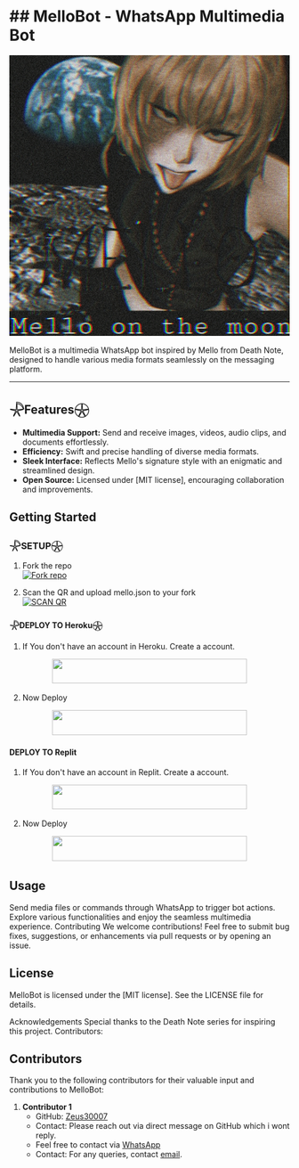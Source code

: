 # ## MelloBot - WhatsApp Multimedia Bot

![MelloBot Logo](Media/mello.png)

MelloBot is a multimedia WhatsApp bot inspired by Mello from Death Note, designed to handle various media formats seamlessly on the messaging platform.

---

## 𓇻Features𓇽

- **Multimedia Support:** Send and receive images, videos, audio clips, and documents effortlessly.
- **Efficiency:** Swift and precise handling of diverse media formats.
- **Sleek Interface:** Reflects Mello's signature style with an enigmatic and streamlined design.
- **Open Source:** Licensed under [MIT license], encouraging collaboration and improvements.

## Getting Started

### 𓇻SETUP𓇽

1. Fork the repo
    <br>
<a href='https://github.com/Zeus30007/Mello-MD-V1/fork' target="_blank"><img alt='Fork repo' src='https://img.shields.io/badge/Fork Repo-100000?style=for-the-badge&logo=scan&logoColor=red&labelColor=black&color=black'/></a>

2. Scan the QR and upload mello.json to your fork
    <br>
<a href='    here ' target="_blank"><img alt='SCAN QR' src='https://img.shields.io/badge/Scan_qr-100000?style=for-the-badge&logo=scan&logoColor=red&labelColor=black&color=black'/></a>



#### 𓇻DEPLOY TO Heroku𓇽 

1. If You don't have an account in Heroku. Create a account.
    <br>
<p align="center"><a href="https://signup.heroku.com"> <img src="https://img.shields.io/badge/heroku%20Account-red?style=for-the-badge&logo=heroku" width="350" height="44.55"/></a></p>

2. Now Deploy
    <br>
<p align="center"><a href="https://heroku.com/deploy?template=https://github.com/Zeus30007/Mello-MD-V1"> <img src="https://img.shields.io/badge/Heroku%20Deploy-red?style=for-the-badge&logo=heroku" width="350" height="44.55"/></a></p>

#### DEPLOY TO Replit

1. If You don't have an account in Replit. Create a account.
    <br>
<p align="center"><a href="https://replit.com/signup"> <img src="https://img.shields.io/badge/replit%20Account-red?style=for-the-badge&logo=replit" width="350" height="44.55"/></a></p>

2. Now Deploy
    <br>
<p align="center"><a href="https://repl.it/github.com/Zeus30007/Mello-MD-V1"> <img src="https://img.shields.io/badge/replit%20Deploy-red?style=for-the-badge&logo=replit" width="350" height="44.55"/></a></p>

## Usage
Send media files or commands through WhatsApp to trigger bot actions.
Explore various functionalities and enjoy the seamless multimedia experience.
Contributing
We welcome contributions! Feel free to submit bug fixes, suggestions, or enhancements via pull requests or by opening an issue.

## License
MelloBot is licensed under the [MIT license]. See the LICENSE file for details.

Acknowledgements
Special thanks to the Death Note series for inspiring this project.
Contributors: 

## Contributors

Thank you to the following contributors for their valuable input and contributions to MelloBot:

1. **Contributor 1**
   - GitHub: [Zeus30007](https://github.com/Zeus30007)
   - Contact: Please reach out via direct message on GitHub which i wont reply.
   - Feel free to contact via [WhatsApp](https://wa.me/+27765453057)
   - Contact: For any queries, contact [email](maiki88552@gmail.com).
